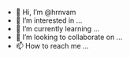 - 👋 Hi, I’m @hrnvam
- 👀 I’m interested in ...
- 🌱 I’m currently learning ...
- 💞️ I’m looking to collaborate on ...
- 📫 How to reach me ...

<!---
hrnvam/hrnvam is a ✨ special ✨ repository because its `README.md` (this file) appears on your GitHub profile.
You can click the Preview link to take a look at your changes.
--->
